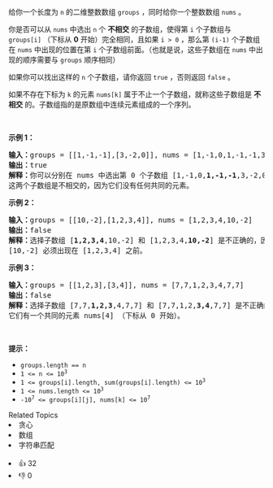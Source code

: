 <p>给你一个长度为 <code>n</code>&nbsp;的二维整数数组&nbsp;<code>groups</code>&nbsp;，同时给你一个整数数组&nbsp;<code>nums</code>&nbsp;。</p>

<p>你是否可以从 <code>nums</code>&nbsp;中选出 <code>n</code>&nbsp;个 <strong>不相交</strong> 的子数组，使得第 <code>i</code>&nbsp;个子数组与 <code>groups[i]</code>&nbsp;（下标从 <strong>0</strong>&nbsp;开始）完全相同，且如果&nbsp;<code>i &gt; 0</code>&nbsp;，那么第&nbsp;<code>(i-1)</code>&nbsp;个子数组在 <code>nums</code>&nbsp;中出现的位置在第 <code>i</code>&nbsp;个子数组前面。（也就是说，这些子数组在 <code>nums</code>&nbsp;中出现的顺序需要与 <code>groups</code> 顺序相同）</p>

<p>如果你可以找出这样的 <code>n</code> 个子数组，请你返回&nbsp;<code>true</code> ，否则返回&nbsp;<code>false</code>&nbsp;。</p>

<p>如果不存在下标为 <code>k</code>&nbsp;的元素 <code>nums[k]</code>&nbsp;属于不止一个子数组，就称这些子数组是 <strong>不相交</strong> 的。子数组指的是原数组中连续元素组成的一个序列。</p>

<p>&nbsp;</p>

<p><strong>示例 1：</strong></p>

<pre>
<b>输入：</b>groups = [[1,-1,-1],[3,-2,0]], nums = [1,-1,0,1,-1,-1,3,-2,0]
<b>输出：</b>true
<b>解释：</b>你可以分别在 nums 中选出第 0 个子数组 [1,-1,0,<strong>1,</strong><strong>-1,</strong><strong>-1</strong>,3,-2,0] 和第 1 个子数组 [1,-1,0,1,-1,-1,<strong>3,</strong><strong>-2,0</strong>] 。
这两个子数组是不相交的，因为它们没有任何共同的元素。
</pre>

<p><strong>示例 2：</strong></p>

<pre>
<b>输入：</b>groups = [[10,-2],[1,2,3,4]], nums = [1,2,3,4,10,-2]
<b>输出：</b>false
<strong>解释：</strong>选择子数组 [<strong>1,2,3,4</strong>,10,-2] 和 [1,2,3,4,<strong>10,-2</strong>] 是不正确的，因为它们出现的顺序与 groups 中顺序不同。
[10,-2] 必须出现在 [1,2,3,4] 之前。
</pre>

<p><strong>示例 3：</strong></p>

<pre>
<b>输入：</b>groups = [[1,2,3],[3,4]], nums = [7,7,1,2,3,4,7,7]
<b>输出：</b>false
<strong>解释：</strong>选择子数组 [7,7,<strong>1,2,3</strong>,4,7,7] 和 [7,7,1,2,<strong>3,4</strong>,7,7] 是不正确的，因为它们不是不相交子数组。
它们有一个共同的元素 nums[4] （下标从 0 开始）。
</pre>

<p>&nbsp;</p>

<p><strong>提示：</strong></p>

<ul> 
 <li><code>groups.length == n</code></li> 
 <li><code>1 &lt;= n &lt;= 10<sup>3</sup></code></li> 
 <li><code>1 &lt;= groups[i].length, sum(groups[i].length) &lt;= 10<sup><span style="">3</span></sup></code></li> 
 <li><code>1 &lt;= nums.length &lt;= 10<sup>3</sup></code></li> 
 <li><code>-10<sup>7</sup> &lt;= groups[i][j], nums[k] &lt;= 10<sup>7</sup></code></li> 
</ul>

<div><div>Related Topics</div><div><li>贪心</li><li>数组</li><li>字符串匹配</li></div></div><br><div><li>👍 32</li><li>👎 0</li></div>